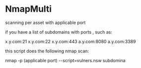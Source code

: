 # NmapMulti
scanning per asset with applicable port


if you have a list of subdomains with ports , such as:

x.y.com:21
x.y.com:22
x.y.com:443
a.y.com:8080
a.y.com:3389

this script does the following nmap scan:

nmap -p (applicable port) --script=vulners.nsw subdomina



